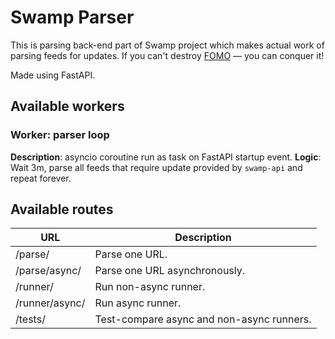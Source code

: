 # Swamp Parser

This is parsing back-end part of Swamp project which makes actual work of parsing feeds for updates. If you can't destroy [FOMO](https://en.wikipedia.org/wiki/Fear_of_missing_out) — you can conquer it!

Made using FastAPI.

## Available workers

### Worker: parser loop
**Description**: asyncio coroutine run as task on FastAPI startup event.
**Logic**: Wait 3m, parse all feeds that require update provided by `swamp-api` and repeat forever.

## Available routes

| **URL**        | **Description**                           |
| ---            | ---                                       |
| /parse/        | Parse one URL.                            |
| /parse/async/  | Parse one URL asynchronously.             |
| /runner/       | Run non-async runner.                     |
| /runner/async/ | Run async runner.                         |
| /tests/        | Test-compare async and non-async runners. |
